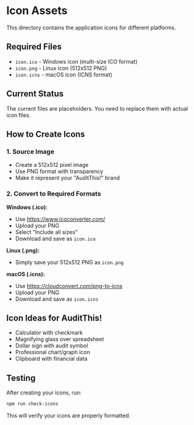 # Icon Assets

This directory contains the application icons for different platforms.

## Required Files

- `icon.ico` - Windows icon (multi-size ICO format)
- `icon.png` - Linux icon (512x512 PNG)
- `icon.icns` - macOS icon (ICNS format)

## Current Status

The current files are placeholders. You need to replace them with actual icon files.

## How to Create Icons

### 1. Source Image
- Create a 512x512 pixel image
- Use PNG format with transparency
- Make it represent your "AuditThis!" brand

### 2. Convert to Required Formats

**Windows (.ico):**
- Use https://www.icoconverter.com/
- Upload your PNG
- Select "Include all sizes"
- Download and save as `icon.ico`

**Linux (.png):**
- Simply save your 512x512 PNG as `icon.png`

**macOS (.icns):**
- Use https://cloudconvert.com/png-to-icns
- Upload your PNG
- Download and save as `icon.icns`

## Icon Ideas for AuditThis!

- Calculator with checkmark
- Magnifying glass over spreadsheet
- Dollar sign with audit symbol
- Professional chart/graph icon
- Clipboard with financial data

## Testing

After creating your icons, run:
```bash
npm run check-icons
```

This will verify your icons are properly formatted.